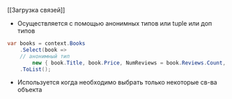 [[Загрузка связей]]

- Осуществляется с помощью анонимных типов или tuple или доп типов
```cs
var books = context.Books 
	.Select(book => 
	// анонимный тип
		new { book.Title, book.Price, NumReviews = book.Reviews.Count, } )
	.ToList();

```
- Используется когда необходимо выбрать только некоторые св-ва объекта